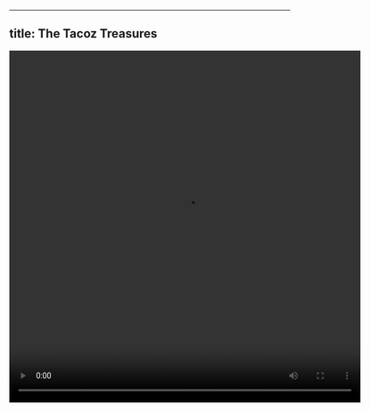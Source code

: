
---
title: The Tacoz Treasures
---

<video width="630" height="630" controls> <source src="https://nottaro.github.io/littleroot/tacoztreasure/penguin.mp4" ></video>
